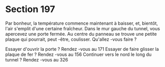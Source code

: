 # Section 197

Par bonheur, la température commence maintenant à baisser, et, bientôt, l'air s'emplit
d'une certaine fraîcheur. Dans le mur gauche du tunnel, vous apercevez une porte fermée.
Au centre du panneau se trouve une petite plaque qui pourrait, peut -être, coulisser.
Qu'allez -vous faire  ?



Essayer d'ouvrir la porte  ?      Rendez -vous au 171
Essayer de faire glisser la plaque de fer  ?    Rendez -vous au 156
Continuer vers le nord le long du tunnel  ?    Rendez -vous au 326